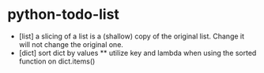 # python-todo-list

* [list] a slicing of a list is a (shallow) copy of the original list. Change it will not change the original one.
* [dict] sort dict by values
** utilize key and lambda when using the sorted function on dict.items()

